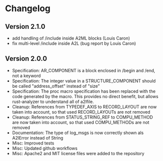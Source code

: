 # Changelog

## Version 2.1.0

- add handling of /include inside A2ML blocks (Louis Caron)
- fix multi-level /include inside A2L (bug report by Louis Caron)

## Version 2.0.0

- Specification: AR_COMPONENT is a block enclosed in /begin and /end, not a keyword
- Specification: The integer value in a STRUCTURE_COMPONENT should be called "address_offset" instead of "size"
- Specification: The proc macro specification has been replaced with the code generated by the macro.
  This provides no direct benefit, but allows rust-analyzer to understand all of a2lfile.
- Cleanup: References from TYPEDEF_AXIS to RECORD_LAYOUT are now taken into account, so that used RECORD_LAYOUTs are not removed
- Cleanup: References from STATUS_STRING_REF to COMPU_METHOD are now taken into account, so that used COMPU_METHODs are not removed
- Documentation: The type of log_msgs is now correctly shown als A2lError instead of String
- Misc: Improved tests
- Misc: Updated github workflows
- Misc: Apache2 and MIT license files were added to the repository
